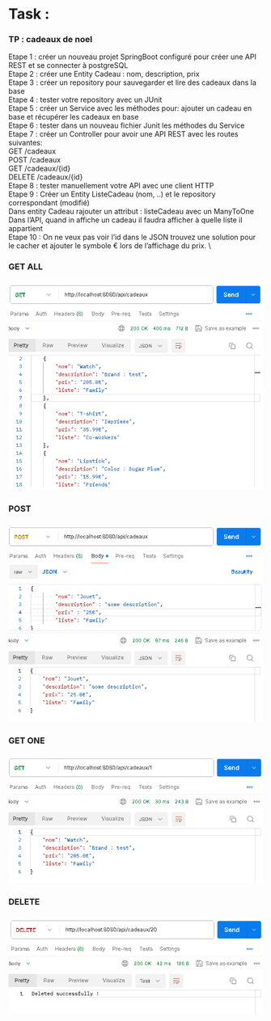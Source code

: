 # Task :
### TP : cadeaux de noel 
Etape 1 : créer un nouveau projet SpringBoot configuré pour créer une API REST et se connecter à postgreSQL \
Etape 2 : créer une Entity Cadeau : nom, description, prix \
Etape 3 : créer un repository pour sauvegarder et lire des cadeaux dans la base \
Etape 4 : tester votre repository avec un JUnit \
Etape 5 : créer un Service avec les méthodes pour: ajouter un cadeau en base et récupérer les cadeaux en base \
Etape 6 : tester dans un nouveau fichier Junit les méthodes du Service \
Etape 7 : créer un Controller pour avoir une API REST avec les routes suivantes: \
         GET /cadeaux \
         POST /cadeaux \
         GET /cadeaux/{id} \
         DELETE /cadeaux/{id} \
Etape 8 : tester manuellement votre API avec une client HTTP \
Etape 9 : Créer un Entity ListeCadeau (nom, ..) et le repository correspondant (modifié) \
             Dans entity Cadeau rajouter un attribut : listeCadeau avec un ManyToOne \
             Dans l’API, quand in affiche un cadeau il faudra afficher à quelle liste il appartient \
Etape 10 : On ne veux pas voir l’id dans le JSON trouvez une solution pour le cacher et ajouter le symbole € lors de l’affichage du prix. \
####
### GET ALL
### ![img_5.png](screenshots/img_5.png)

### POST
### ![img_2.png](screenshots/img_2.png)

### GET ONE
### ![img_3.png](screenshots/img_3.png)

### DELETE
### ![img_4.png](screenshots/img_4.png)